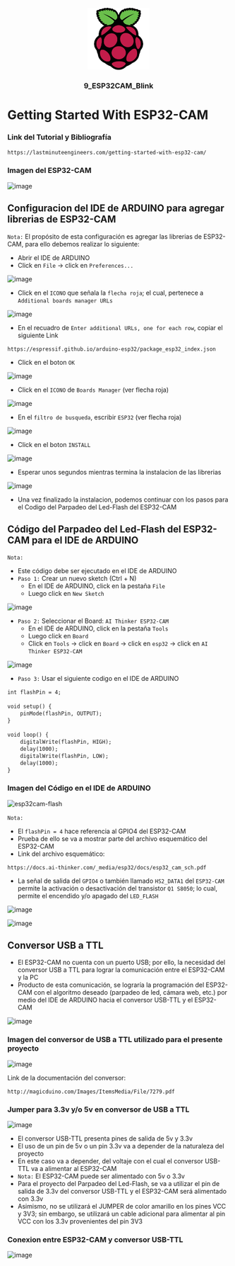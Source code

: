<a name="readme-top"></a>

<div align="center">

  <img src="../rp4logo.png" alt="logo" width="140"  height="auto" />
  <br/>

  <h3><b>9_ESP32CAM_Blink</b></h3>

</div>

# Getting Started With ESP32-CAM

### Link del Tutorial y Bibliografía
```
https://lastminuteengineers.com/getting-started-with-esp32-cam/
```

### Imagen del ESP32-CAM
![image](https://github.com/storres20/tutorial-rp4/assets/81504385/d27fff43-2bce-4d86-be26-4dbe4103088e)

## Configuracion del IDE de ARDUINO para agregar librerias de ESP32-CAM

`Nota:` El propósito de esta configuración es agregar las librerias de ESP32-CAM, para ello debemos realizar lo siguiente:
* Abrir el IDE de ARDUINO
* Click en `File` -> click en `Preferences...`

![image](https://github.com/storres20/tutorial-rp4/assets/81504385/0e516f67-e757-4dc5-9a23-25a1efceed83)

* Click en el `ICONO` que señala la `flecha roja`; el cual, pertenece a `Additional boards manager URLs`

![image](https://github.com/storres20/tutorial-rp4/assets/81504385/d7b37904-cd9c-449c-a345-5751ebe12cc5)

* En el recuadro de `Enter additional URLs, one for each row`, copiar el siguiente Link
```
https://espressif.github.io/arduino-esp32/package_esp32_index.json
```

* Click en el boton `OK`

![image](https://github.com/storres20/tutorial-rp4/assets/81504385/72209e67-d1e5-484c-90e1-4b4657251a3f)

* Click en el `ICONO` de `Boards Manager` (ver flecha roja)

![image](https://github.com/storres20/tutorial-rp4/assets/81504385/fedfeaf8-e170-4985-ab6a-9e77653bcd1f)

* En el `filtro de busqueda`, escribir `ESP32` (ver flecha roja)

![image](https://github.com/storres20/tutorial-rp4/assets/81504385/8d3e7584-87a7-49a6-9bf0-29fd96920a27)

* Click en el boton `INSTALL`

![image](https://github.com/storres20/tutorial-rp4/assets/81504385/b619a361-959e-4aed-b2c2-665983d824d6)

* Esperar unos segundos mientras termina la instalacion de las librerias

![image](https://github.com/storres20/tutorial-rp4/assets/81504385/6459df52-0363-4312-8ee8-6e130343c937)

* Una vez finalizado la instalacion, podemos continuar con los pasos para el Codigo del Parpadeo del Led-Flash del ESP32-CAM

## Código del Parpadeo del Led-Flash del ESP32-CAM para el IDE de ARDUINO

`Nota:`
* Este código debe ser ejecutado en el IDE de ARDUINO
* `Paso 1:` Crear un nuevo sketch (Ctrl + N)
  * En el IDE de ARDUINO, click en la pestaña `File`
  * Luego click en `New Sketch`

![image](https://github.com/storres20/tutorial-rp4/assets/81504385/3b2252e3-cb43-4db1-9d67-c6c6e9a5fe5e)

* `Paso 2:` Seleccionar el Board: `AI Thinker ESP32-CAM`
  * En el IDE de ARDUINO, click en la pestaña `Tools`
  * Luego click en `Board`
  * Click en `Tools` -> click en `Board` -> click en `esp32` -> click en `AI Thinker ESP32-CAM`

![image](https://github.com/storres20/tutorial-rp4/assets/81504385/a0d8645a-43fa-43d3-8460-2c542088e7e4)

* `Paso 3:` Usar el siguiente codigo en el IDE de ARDUINO

```
int flashPin = 4;

void setup() {
    pinMode(flashPin, OUTPUT);
}

void loop() {
    digitalWrite(flashPin, HIGH);
    delay(1000);
    digitalWrite(flashPin, LOW);
    delay(1000);
}
```

### Imagen del Código en el IDE de ARDUINO

![esp32cam-flash](https://github.com/storres20/tutorial-rp4/assets/81504385/b5403178-3347-4438-995b-27d2789c9b28)

`Nota:`
* El `flashPin = 4` hace referencia al GPIO4 del ESP32-CAM
* Prueba de ello se va a mostrar parte del archivo esquemático del ESP32-CAM
* Link del archivo esquemático: 

```
https://docs.ai-thinker.com/_media/esp32/docs/esp32_cam_sch.pdf
```

* La señal de salida del `GPIO4` o también llamado `HS2_DATA1` del `ESP32-CAM` permite la activación o desactivación del transistor `Q1 S8050`; lo cual, permite el encendido y/o apagado del `LED_FLASH`

![image](https://github.com/storres20/tutorial-rp4/assets/81504385/51164032-98e9-4ece-9086-c006c6e7d051)

![image](https://github.com/storres20/tutorial-rp4/assets/81504385/77bb6338-1a6b-4cda-884f-70ec7a58ecc8)

## Conversor USB a TTL

* El ESP32-CAM no cuenta con un puerto USB; por ello, la necesidad del conversor USB a TTL para lograr la comunicación entre el ESP32-CAM y la PC
* Producto de esta comunicación, se lograría la programación del ESP32-CAM con el algoritmo deseado (parpadeo de led, cámara web, etc.) por medio del IDE de ARDUINO hacia el conversor USB-TTL y el ESP32-CAM

![image](https://github.com/storres20/tutorial-rp4/assets/81504385/614bf6c1-39bd-4f4a-b79a-992b13b128cd)

### Imagen del conversor de USB a TTL utilizado para el presente proyecto
![image](https://github.com/storres20/tutorial-rp4/assets/81504385/c857c7e9-1bf6-4ffa-bd97-2f1d0626eed5)

Link de la documentación del conversor:

```
http://magicduino.com/Images/ItemsMedia/File/7279.pdf
```

### Jumper para 3.3v y/o 5v en conversor de USB a TTL
![image](https://github.com/storres20/tutorial-rp4/assets/81504385/d974bf54-0aae-4345-ba84-ddb5f161f5f5)

* El conversor USB-TTL presenta pines de salida de 5v y 3.3v
* El uso de un pin de 5v o un pin 3.3v va a depender de la naturaleza del proyecto
* En este caso va a depender, del voltaje con el cual el conversor USB-TTL va a alimentar al ESP32-CAM
* `Nota:` El ESP32-CAM puede ser alimentado con 5v o 3.3v
* Para el proyecto del Parpadeo del Led-Flash, se va a utilizar el pin de salida de 3.3v del conversor USB-TTL y el ESP32-CAM será alimentado con 3.3v
* Asimismo, no se utilizará el JUMPER de color amarillo en los pines VCC y 3V3; sin embargo, se utilizará un cable adicional para alimentar al pin VCC con los 3.3v provenientes del pin 3V3

### Conexion entre ESP32-CAM y conversor USB-TTL

![image](https://github.com/storres20/tutorial-rp4/assets/81504385/92dde4a9-c286-4066-8ecc-b91a734ac7f0)







